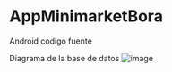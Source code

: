 # AppMinimarketBora
Android codigo fuente

Diagrama de la base de datos
![image](https://github.com/brigittev0/AppMinimarketBora/assets/104353142/4e9af5da-0f41-4e0a-8ee4-604822c6e523)

